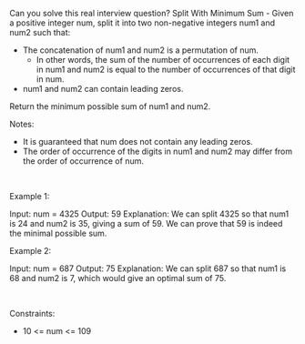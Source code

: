 Can you solve this real interview question? Split With Minimum Sum - Given a positive integer num, split it into two non-negative integers num1 and num2 such that:

 * The concatenation of num1 and num2 is a permutation of num.
   * In other words, the sum of the number of occurrences of each digit in num1 and num2 is equal to the number of occurrences of that digit in num.
 * num1 and num2 can contain leading zeros.

Return the minimum possible sum of num1 and num2.

Notes:

 * It is guaranteed that num does not contain any leading zeros.
 * The order of occurrence of the digits in num1 and num2 may differ from the order of occurrence of num.

 

Example 1:


Input: num = 4325
Output: 59
Explanation: We can split 4325 so that num1 is 24 and num2 is 35, giving a sum of 59. We can prove that 59 is indeed the minimal possible sum.


Example 2:


Input: num = 687
Output: 75
Explanation: We can split 687 so that num1 is 68 and num2 is 7, which would give an optimal sum of 75.


 

Constraints:

 * 10 <= num <= 109